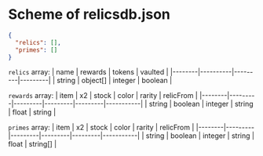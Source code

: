 # Scheme of relicsdb.json

```json
{
  "relics": [],
  "primes": []
}
```

`relics` array:
| name   | rewards  | tokens  | vaulted |
|--------|----------|---------|---------|
| string | object[] | integer | boolean |

`rewards` array:
| item   | x2      | stock   | color   | rarity  | relicFrom |
|--------|---------|---------|---------|---------|-----------|
| string | boolean | integer | string  | float   | string    |

`primes` array:
| item   | x2      | stock   | color   | rarity  | relicFrom |
|--------|---------|---------|---------|---------|-----------|
| string | boolean | integer | string  | float   | string[]  |